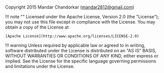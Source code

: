 
Copyright 2015 Mandar Chandorkar (mandar2812@gmail.com)

!!! note ""
    Licensed under the Apache License, Version 2.0 (the "License");
    you may not use this file except in compliance with the License.
    You may obtain a copy of the License at

    [Apache License](http://www.apache.org/licenses/LICENSE-2.0)

!!! warning
      Unless required by applicable law or agreed to in writing, software distributed under the License is distributed on an "AS IS" BASIS, WITHOUT WARRANTIES OR CONDITIONS OF ANY KIND, either express or implied. See the License for the specific language governing permissions and limitations under the License.

